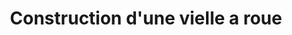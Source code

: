 ---
#
# Use the widgets beneath and the content will be
# inserted automagically in the webpage. To make
# this work, you have to use › layout: frontpage
#
layout: frontpage
title: "Construction d'une vielle a roue"
header:
    title: Vielle.schieberlein.com
    image_fullwidth: logo.jpg

lang: fr
translation_id: fcdbc7e82b45346d67cced3523a2f238
--- 